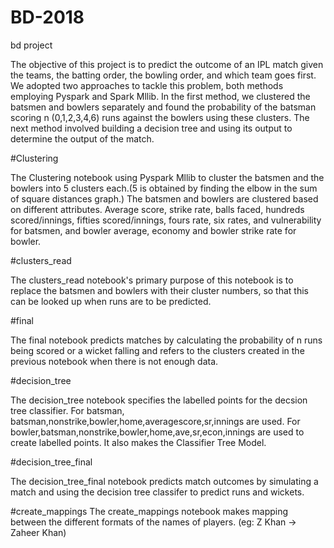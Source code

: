 # BD-2018
bd project

The objective of this project is to predict the outcome of an IPL match given the teams, the batting order, the bowling order, and which team goes first. We adopted two approaches to tackle this problem, both methods employing Pyspark and Spark Mllib. 
In the first method, we clustered the batsmen and bowlers separately and found the probability of the batsman scoring n (0,1,2,3,4,6) runs against the bowlers using these clusters. 
The next method involved building a decision tree and using its output to determine the output of the match.

#Clustering 

The Clustering notebook using Pyspark Mllib to cluster the batsmen and the bowlers into 5 clusters each.(5 is obtained by finding the elbow in the sum of square distances graph.) The batsmen and bowlers are clustered based on different attributes.
Average score, strike rate, balls faced, hundreds scored/innings, fifties scored/innings, fours rate, six rates, and vulnerability for batsmen, and bowler average, economy and bowler strike rate for bowler.


#clusters_read

The clusters_read notebook's primary purpose of this notebook is to replace the batsmen and bowlers with their cluster numbers, so that this can be looked up when runs are to be predicted. 


#final

The final notebook predicts matches by calculating the probability of n runs being scored or a wicket falling and refers to the clusters created in the previous notebook when there is not enough data.


#decision_tree

The decision_tree notebook specifies the labelled points for the decsion tree classifier. For batsman,  batsman,nonstrike,bowler,home,averagescore,sr,innings are used. For bowler,batsman,nonstrike,bowler,home,ave,sr,econ,innings are used to create labelled points. It also makes the Classifier Tree Model.


#decision_tree_final

The decision_tree_final notebook predicts match outcomes by simulating a match and using the decision tree classifer to predict runs and wickets.


#create_mappings
The create_mappings notebook makes mapping between the different formats of the names of players. (eg: Z Khan -> Zaheer Khan)




